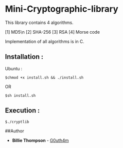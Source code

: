 # Mini-Cryptographic-library
This library contains 4 algorithms.

[1] MD5\n
[2] SHA-256
[3] RSA
[4] Morse code

Implementation of all algorithms is in C.


## Installation :

Ubuntu :

```
$chmod +x install.sh && ./install.sh
```
OR
```
$sh install.sh
```
## Execution :
```
$./cryptlib
```
##Author
* **Billie Thompson** - [G0uth4m](https://github.com/G0uth4m)
